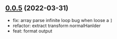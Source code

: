 ## [0.0.5](https://github.com/ChpShy/json2ts/compare/v0.0.4...v0.0.5) (2022-03-31)

* fix: array parse infinite loop bug when loose a `]`
* refactor: extract transform normalHanlder
* feat: format output